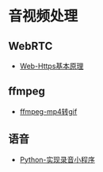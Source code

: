 # 音视频处理

## WebRTC
* [Web-Https基本原理](./2021/2021-03/2021-03-25/Web-Https基本原理.md)

## ffmpeg
* [ffmpeg-mp4转gif](./2021/2021-01/2021-01-28/ffmpeg-mp4转gif.md)

## 语音
* [Python-实现录音小程序](./2021/2021-02/2021-02-06/Python-实现录音小程序.md)
